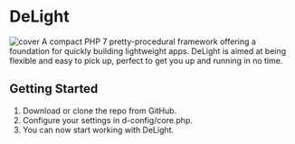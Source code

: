 # DeLight
![cover](https://user-images.githubusercontent.com/48216110/67977481-317da300-fc3e-11e9-9857-0d78766e0956.png)
A compact PHP 7 pretty-procedural framework offering a foundation for quickly building lightweight apps.
DeLight is aimed at being flexible and easy to pick up, perfect to get you up and running in no time.
## Getting Started
1. Download or clone the repo from GitHub.
2. Configure your settings in d-config/core.php.
3. You can now start working with DeLight.
